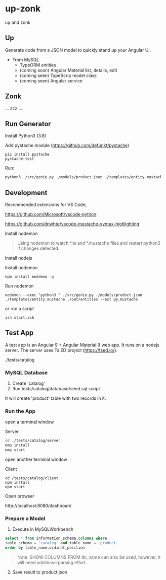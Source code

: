 # up-zonk
up and zonk

## Up

Generate code from a JSON model to quickly stand up your Angular UI. 


- From MySQL 
    - TypeORM entities
    - (coming soon) Angular Material list, details, edit
    - (coming seen) TypeScrip model class
    - (coming seen) Angular service

## Zonk

... zzz ...

## Run Generator

Install Python3 (3.8)

Add pystache module (https://github.com/defunkt/pystache)

```
pip install pystache
pystache-test
```

Run: 

```zsh
python3 ./src/genie.py ./models/product.json ./templates/entity.mustache ./out/entities
```

## Development 

Recommended extensions for VS Code;

https://github.com/Microsoft/vscode-python

https://github.com/dnwhte/vscode-mustache-syntax-highlighting


Install nodemon

> Using nodemon to watch *.ts and *.mustache files and restart python3 if changes detected.

Install nodejs

Install nodemon 

```
npm install nodemon -g
```

Run nodemon

```
nodemon --exec "python3 " ./src/genie.py ./models/product.json ./templates/entity.mustache ./out/entities --ext py,mustache
```
or run a script

```
zsh start.zsh
```

## Test App 

A test app is an Angular 9 + Angular Material 9 web app. It runs on a nodejs server. The server uses Ts.ED project (https://tsed.io/). 

./tests/catalog

### MySQL Database 

1. Create 'catalog' 
2. Run tests/catalog/database/seed.sql script 

It will create 'product' table with two records in it.  

### Run the App

open a terminal window

Server
```zsh
cd ./tests/catalog/server
nmp install
nmp start 
```

open another terminal window

Client 
```
cd /tests/catalog/client
npm install
npm start
```

Open browser 

http://localhost:8080/dashboard


### Prepare a Model

1. Execute in MySQLWorkbench 

```sql
select * from information_schema.columns where 
table_schema = 'catalog' and table_name = 'product'
order by table_name,ordinal_position
```

> Note: SHOW COLUMNS FROM tbl_name can also be used, however, it will need additional parsing effort.

2. Save result to product.json
